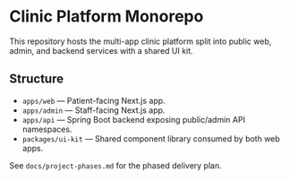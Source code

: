 # Clinic Platform Monorepo

This repository hosts the multi-app clinic platform split into public web, admin, and backend services with a shared UI kit.

## Structure
- `apps/web` — Patient-facing Next.js app.
- `apps/admin` — Staff-facing Next.js app.
- `apps/api` — Spring Boot backend exposing public/admin API namespaces.
- `packages/ui-kit` — Shared component library consumed by both web apps.

See `docs/project-phases.md` for the phased delivery plan.

